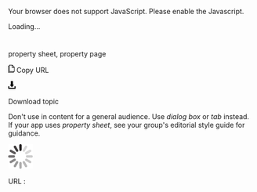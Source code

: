 Your browser does not support JavaScript. Please enable the Javascript.

Loading...

# 

property sheet, property page

![Copy URL](media/property-sheet-property-page/Copy.png)
Copy URL

![Download](media/property-sheet-property-page/Download.png)

Download topic

Don't use in content for a general audience. Use *dialog box* or *tab* instead. If your app uses *property sheet*, see your group's editorial style guide for guidance.

![In progress](media/property-sheet-property-page/activity-large.gif)

URL :
